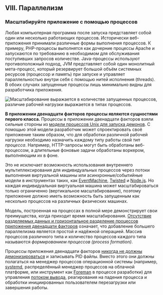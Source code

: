 ## VIII. Параллелизм
### Масштабируйте приложение с помощью процессов

Любая компьютерная программа после запуска представляет собой один или несколько работающих процессов. Исторически веб-приложения принимали различные формы выполнения процессов. К примеру, PHP-процессы выполнятся как дочерние процессы Apache и запускаются по требованию в необходимом для обслуживания поступивших запросов количестве. Java-процессы используют противоположный подход, JVM представляет собой один монолитный мета-процесс, который резервирует большой объём системных ресурсов (процессор и память) при запуске и управляет параллельностью внутри себя с помощью нитей исполнения (threads). В обоих случаях запущенные процессы лишь минимально видны для разработчика приложения.

![Масштабирование выражается в количестве запущенных процессов, различие рабочей нагрузки выражается в типах процессов.](/images/process-types.png)

**В приложении двенадцати факторов процессы являются сущностями первого класса.** Процессы в приложении двенадцати факторов взяли сильные стороны из [модели процессов Unix для запуска демонов](https://adam.herokuapp.com/past/2011/5/9/applying_the_unix_process_model_to_web_apps/). С помощью этой модели разработчик может спроектировать своё приложение таким образом, что для обработки различной рабочей нагрузки необходимо назначить каждому типу работы свой *тип процесса*. Например, HTTP-запросы могут быть обработаны веб-процессом, а длительные фоновые задачи обработаны воркером, выполняющим их в фоне.

Это не исключает возможность использования внутреннего мультиплексирования для индивидуальных процессов через потоки выполнения виртуальной машины или асинхронные/событийные модели в инструментах таких, как [EventMachine](https://github.com/eventmachine/eventmachine), [Twisted](http://twistedmatrix.com/trac/) и [Node.js](http://nodejs.org/). Но каждая индивидуальная виртуальная машина может масштабироваться только ограниченно (вертикальное масштабирование), поэтому приложение должно иметь возможность быть запущенным как несколько процессов на различных физических машинах.

Модель, построенная на процессах в полной мере демонстрирует свои преимущества, когда приходит время масштабирования. [Отсутствие разделяемых данных и горизонтальное разделение процессов приложения двенадцати факторов](./processes) означает, что добавление большего параллелизма является простой и надёжной операцией. Массив процессов различного типа и количество процессов каждого типа называются *формированием процессов (process formation)*.

Процессы приложения двенадцати факторов [никогда не должны демонизироваться](http://dustin.github.com/2010/02/28/running-processes.html) и записывать PID файлы. Вместо этого они должны полагаться на менеджер процессов операционной системы (например, [systemd](https://www.freedesktop.org/wiki/Software/systemd/), распределённый менеджер процессов на облачной платформе, или инструмент как [Foreman](http://blog.daviddollar.org/2011/05/06/introducing-foreman.html) в процессе разработки) для управления [потоком вывода](./logs), реагирования на падения процесса и обработки инициированных пользователем перезагрузки или завершения работы.

